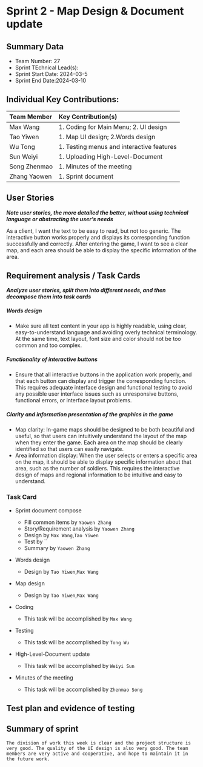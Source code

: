 # Sprint 2 - Map Design & Document update

## Summary Data

* Team Number: 27
* Sprint TEchnical Lead(s): 
* Sprint Start Date: 2024-03-5
* Sprint End Date:2024-03-10

## Individual Key Contributions:

| Team Member  | Key Contribution(s)                       |
| :----------- | :---------------------------------------- |
| Max Wang     | 1. Coding for Main Menu; 2. UI design     |
| Tao Yiwen    | 1. Map UI design; 2.Words design          |
| Wu Tong      | 1. Testing menus and interactive features |
| Sun Weiyi    | 1. Uploading High-Level-Document          |
| Song Zhenmao | 1. Minutes of the meeting                 |
| Zhang Yaowen | 1. Sprint document                        |



## User Stories 

***Note user stories, the more detailed the better, without using technical language or abstracting the user’s needs***

 As a client, I want the text to be easy to read, but not too generic. The interactive button works properly and displays its corresponding function successfully and correctly. After entering the game, I want to see a clear map, and each area should be able to display the specific information of the area.

## Requirement analysis / Task Cards

***Analyze user stories, split them into different needs, and then decompose them into task cards***

#####  Words design

* Make sure all text content in your app is highly readable, using clear, easy-to-understand language and avoiding overly technical terminology. At the same time, text layout, font size and color should not be too common and too complex.

#####  Functionality of interactive buttons

* Ensure that all interactive buttons in the application work properly, and that each button can display and trigger the corresponding function. This requires adequate interface design and functional testing to avoid any possible user interface issues such as unresponsive buttons, functional errors, or interface layout problems.

#####  Clarity and information presentation of the graphics in the game

* Map clarity: In-game maps should be designed to be both beautiful and useful, so that users can intuitively understand the layout of the map when they enter the game. Each area on the map should be clearly identified so that users can easily navigate.
* Area information display: When the user selects or enters a specific area on the map, it should be able to display specific information about that area, such as the number of soldiers. This requires the interactive design of maps and regional information to be intuitive and easy to understand.



### Task Card

* Sprint document compose

  * Fill common items by `Yaowen Zhang`
  * Story/Requirement analysis by `Yaowen Zhang`
  * Design by `Max Wang`,`Tao Yiwen`
  * Test by ``
  * Summary by `Yaowen Zhang`

* Words design

  * Design by `Tao Yiwen`,`Max Wang`

* Map design

  * Design by `Tao Yiwen`,`Max Wang`

* Coding

  * This task will be accomplished by  `Max Wang`

* Testing

  * This task will be accomplished by  `Tong Wu`

* High-Level-Document update

  * This task will be accomplished by  `Weiyi Sun`

* Minutes of the meeting

  * This task will be accomplished by  `Zhenmao Song`

  

## Test plan and evidence of testing



## Summary of sprint

```
The division of work this week is clear and the project structure is very good. The quality of the UI design is also very good. The team members are very active and cooperative, and hope to maintain it in the future work.
```

